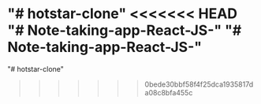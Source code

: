 "# hotstar-clone" 
<<<<<<< HEAD
"# Note-taking-app-React-JS-" 
"# Note-taking-app-React-JS-" 
=======
"# hotstar-clone" 
>>>>>>> 0bede30bbf58f4f25dca1935817da08c8bfa455c
